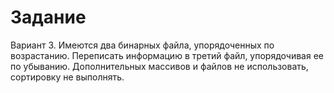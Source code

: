 Задание
=======

Вариант 3.
Имеются два бинарных файла, упорядоченных по возрастанию. 
Переписать информацию в третий файл, упорядочивая ее по убыванию. 
Дополнительных массивов и файлов не использовать, сортировку не выполнять.